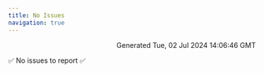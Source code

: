 ```yaml
---
title: No Issues
navigation: true
---
```


<p style="text-align:right;color:#cccs">
Generated Tue, 02 Jul 2024 14:06:46 GMT
</p>
<p>✅ No issues to report ✅</p>



